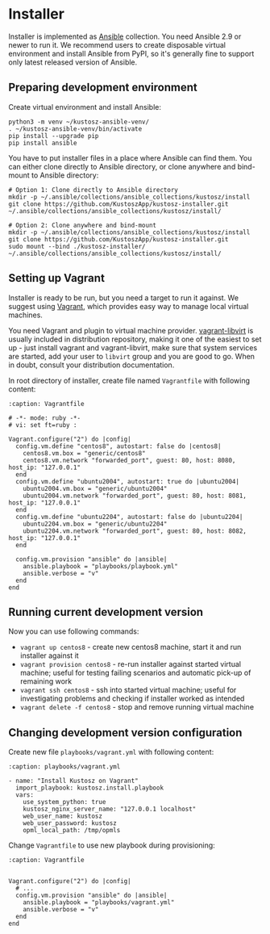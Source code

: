 # Installer

Installer is implemented as [Ansible](https://www.ansible.com/) collection. You need Ansible 2.9 or newer to run it. We recommend users to create disposable virtual environment and install Ansible from PyPI, so it's generally fine to support only latest released version of Ansible.

## Preparing development environment

Create virtual environment and install Ansible:

    python3 -m venv ~/kustosz-ansible-venv/
    . ~/kustosz-ansible-venv/bin/activate
    pip install --upgrade pip
    pip install ansible

You have to put installer files in a place where Ansible can find them. You can either clone directly to Ansible directory, or clone anywhere and bind-mount to Ansible directory:

```
# Option 1: Clone directly to Ansible directory
mkdir -p ~/.ansible/collections/ansible_collections/kustosz/install
git clone https://github.com/KustoszApp/kustosz-installer.git ~/.ansible/collections/ansible_collections/kustosz/install/

# Option 2: Clone anywhere and bind-mount
mkdir -p ~/.ansible/collections/ansible_collections/kustosz/install
git clone https://github.com/KustoszApp/kustosz-installer.git
sudo mount --bind ./kustosz-installer/ ~/.ansible/collections/ansible_collections/kustosz/install/
```

## Setting up Vagrant

Installer is ready to be run, but you need a target to run it against. We suggest using [Vagrant](https://www.vagrantup.com/), which provides easy way to manage local virtual machines.

You need Vagrant and plugin to virtual machine provider. [vagrant-libvirt](https://github.com/vagrant-libvirt/vagrant-libvirt) is usually included in distribution repository, making it one of the easiest to set up - just install vagrant and vagrant-libvirt, make sure that system services are started, add your user to `libvirt` group and you are good to go. When in doubt, consult your distribution documentation.

In root directory of installer, create file named `Vagrantfile` with following content:

```{code-block} ruby
:caption: Vagrantfile

# -*- mode: ruby -*-
# vi: set ft=ruby :

Vagrant.configure("2") do |config|
  config.vm.define "centos8", autostart: false do |centos8|
    centos8.vm.box = "generic/centos8"
    centos8.vm.network "forwarded_port", guest: 80, host: 8080, host_ip: "127.0.0.1"
  end
  config.vm.define "ubuntu2004", autostart: true do |ubuntu2004|
    ubuntu2004.vm.box = "generic/ubuntu2004"
    ubuntu2004.vm.network "forwarded_port", guest: 80, host: 8081, host_ip: "127.0.0.1"
  end
  config.vm.define "ubuntu2204", autostart: false do |ubuntu2204|
    ubuntu2204.vm.box = "generic/ubuntu2204"
    ubuntu2204.vm.network "forwarded_port", guest: 80, host: 8082, host_ip: "127.0.0.1"
  end

  config.vm.provision "ansible" do |ansible|
    ansible.playbook = "playbooks/playbook.yml"
    ansible.verbose = "v"
  end
end
```

## Running current development version

Now you can use following commands:

* `vagrant up centos8` - create new centos8 machine, start it and run installer against it
* `vagrant provision centos8` - re-run installer against started virtual machine; useful for testing failing scenarios and automatic pick-up of remaining work
* `vagrant ssh centos8` - ssh into started virtual machine; useful for investigating problems and checking if installer worked as intended
* `vagrant delete -f centos8` - stop and remove running virtual machine

## Changing development version configuration

Create new file `playbooks/vagrant.yml` with following content:

```{code-block} yaml
:caption: playbooks/vagrant.yml

- name: "Install Kustosz on Vagrant"
  import_playbook: kustosz.install.playbook
  vars:
    use_system_python: true
    kustosz_nginx_server_name: "127.0.0.1 localhost"
    web_user_name: kustosz
    web_user_password: kustosz
    opml_local_path: /tmp/opmls
```

Change `Vagrantfile` to use new playbook during provisioning:

```{code-block} ruby
:caption: Vagrantfile


Vagrant.configure("2") do |config|
  # ...
  config.vm.provision "ansible" do |ansible|
    ansible.playbook = "playbooks/vagrant.yml"
    ansible.verbose = "v"
  end
end
```
